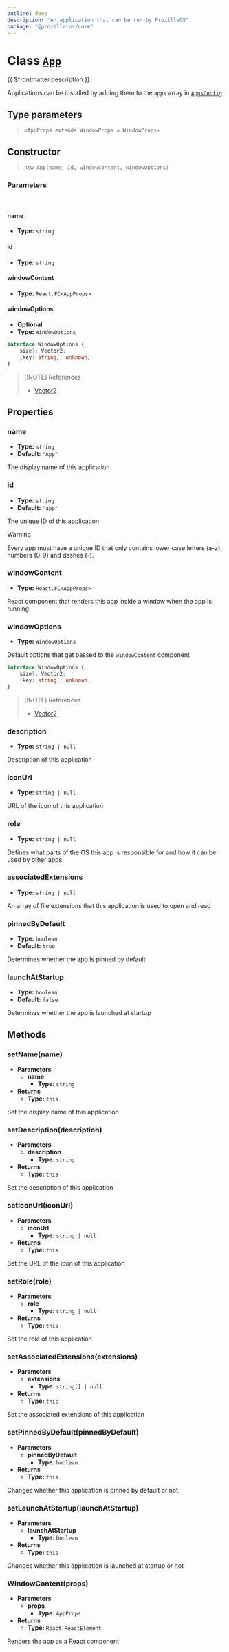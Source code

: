 ```yaml
---
outline: deep
description: "An application that can be run by ProzillaOS"
package: "@prozilla-os/core"
---
```


# Class [`App`](https://github.com/prozilla-os/ProzillaOS/blob/main/packages/core/src/features/system/configs/app.tsx)

{{ $frontmatter.description }}

Applications can be installed by adding them to the `apps` array in [`AppsConfig`](../system/apps-config#apps-app)

## Type parameters

> `<AppProps extends WindowProps = WindowProps>` 

## Constructor

> `new App(name, id, windowContent, windowOptions)`

### Parameters

<br>

#### name

- **Type:** `string`

#### id

- **Type:** `string`

#### windowContent

- **Type:** `React.FC<AppProps>`

#### windowOptions

- **Optional**
- **Type:** `WindowOptions`

```ts
interface WindowOptions {
	size?: Vector2;
	[key: string]: unknown;
}
```

> [!NOTE] References
> - [Vector2](../utils/vector2)

## Properties

### name

- **Type:** `string`
- **Default:** `"App"`

The display name of this application

### id

- **Type:** `string`
- **Default:** `"app"`

The unique ID of this application

> [!WARNING]
> Every app must have a unique ID that only contains lower case letters (a-z), numbers (0-9) and dashes (-).

### windowContent

- **Type:** `React.FC<AppProps>`

React component that renders this app inside a window when the app is running

### windowOptions

- **Type:** `WindowOptions`

Default options that get passed to the `windowContent` component

```ts
interface WindowOptions {
	size?: Vector2;
	[key: string]: unknown;
}
```

> [!NOTE] References
> - [Vector2](../utils/vector2)

### description

- **Type:** `string | null`

Description of this application

### iconUrl

- **Type:** `string | null`

URL of the icon of this application

### role

- **Type:** `string | null`

Defines what parts of the OS this app is responsible for and how it can be used by other apps

### associatedExtensions

- **Type:** `string | null`

An array of file extensions that this application is used to open and read

### pinnedByDefault

- **Type:** `boolean`
- **Default:** `true`

Determines whether the app is pinned by default

### launchAtStartup

- **Type:** `boolean`
- **Default:** `false`

Determines whether the app is launched at startup

## Methods

### setName(name)

- **Parameters**
  - **name**
	- **Type:** `string`
- **Returns**
  - **Type:** `this`

Set the display name of this application

### setDescription(description)

- **Parameters**
  - **description**
	- **Type:** `string`
- **Returns**
  - **Type:** `this`

Set the description of this application

### setIconUrl(iconUrl)

- **Parameters**
  - **iconUrl**
	- **Type:** `string | null`
- **Returns**
  - **Type:** `this`

Set the URL of the icon of this application

### setRole(role)

- **Parameters**
  - **role**
	- **Type:** `string | null`
- **Returns**
  - **Type:** `this`

Set the role of this application

### setAssociatedExtensions(extensions)

- **Parameters**
  - **extensions**
	- **Type:** `string[] | null`
- **Returns**
  - **Type:** `this`

Set the associated extensions of this application

### setPinnedByDefault(pinnedByDefault)

- **Parameters**
  - **pinnedByDefault**
	- **Type:** `boolean`
- **Returns**
  - **Type:** `this`

Changes whether this application is pinned by default or not

### setLaunchAtStartup(launchAtStartup)

- **Parameters**
  - **launchAtStartup**
	- **Type:** `boolean`
- **Returns**
  - **Type:** `this`

Changes whether this application is launched at startup or not

### WindowContent(props)

- **Parameters**
  - **props**
	- **Type:** `AppProps`
- **Returns**
  - **Type:** `React.ReactElement`

Renders the app as a React component